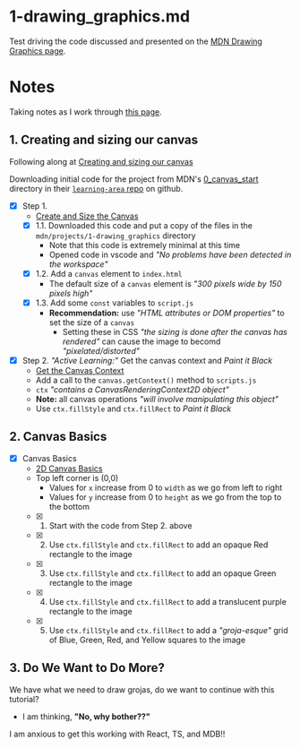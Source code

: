 
# 1-drawing_graphics.md

Test driving the code discussed and presented on the
[MDN Drawing Graphics page](https://developer.mozilla.org/en-US/docs/Learn/JavaScript/Client-side_web_APIs/Drawing_graphics).

# Notes

Taking notes as I work through
[this page](https://developer.mozilla.org/en-US/docs/Learn/JavaScript/Client-side_web_APIs/Drawing_graphics).

## 1. Creating and sizing our canvas

Following along at
[Creating and sizing our canvas](https://developer.mozilla.org/en-US/docs/Learn/JavaScript/Client-side_web_APIs/Drawing_graphics#creating_and_sizing_our_canvas)

Downloading initial code for the project from MDN's
[0_canvas_start](https://github.com/mdn/learning-area/tree/main/javascript/apis/drawing-graphics/getting-started/0_canvas_start)
directory in their
[`learning-area` repo](https://github.com/mdn/learning-area/tree/main)
on github.

- [x] Step 1.
  - [Create and Size the Canvas](https://developer.mozilla.org/en-US/docs/Learn/JavaScript/Client-side_web_APIs/Drawing_graphics#creating_and_sizing_our_canvas)
  - [x] 1.1. Downloaded this code and put a copy of the files in the `mdn/projects/1-drawing_graphics` directory
    - Note that this code is extremely minimal at this time
    - Opened code in vscode and *"No problems have been detected in the workspace"*
  - [x] 1.2. Add a `canvas` element to `index.html`
    - The default size of a `canvas` element is *"300 pixels wide by 150 pixels high"*
  - [x] 1.3. Add some `const` variables to `script.js`
    - **Recommendation:** use *"HTML attributes or DOM properties"* to set the size of a `canvas`
      - Setting these in CSS *"the sizing is done after the canvas has rendered"* can cause the image to becomd *"pixelated/distorted"*
- [x] Step 2. *"Active Learning:"* Get the canvas context and *Paint it Black*
  - [Get the Canvas Context](https://developer.mozilla.org/en-US/docs/Learn/JavaScript/Client-side_web_APIs/Drawing_graphics#getting_the_canvas_context_and_final_setup)
  - Add a call to the `canvas.getContext()` method to `scripts.js`
  - `ctx` *"contains a CanvasRenderingContext2D object"*
  - **Note:** all canvas operations *"will involve manipulating this object"*
  - Use `ctx.fillStyle` and `ctx.fillRect` to *Paint it Black*

## 2. Canvas Basics

- [x] Canvas Basics
  - [2D Canvas Basics](https://developer.mozilla.org/en-US/docs/Learn/JavaScript/Client-side_web_APIs/Drawing_graphics#2d_canvas_basics)
  - Top left corner is (0,0)
    - Values for `x` increase from 0 to `width` as we go from left to right
    - Values for `y` increase from 0 to `height` as we go from the top to the bottom
  - [x] 1. Start with the code from Step 2. above
  - [x] 2. Use `ctx.fillStyle` and `ctx.fillRect` to add an opaque Red rectangle to the image
  - [x] 3. Use `ctx.fillStyle` and `ctx.fillRect` to add an opaque Green rectangle to the image
  - [x] 4. Use `ctx.fillStyle` and `ctx.fillRect` to add a translucent purple rectangle to the image
  - [x] 5. Use `ctx.fillStyle` and `ctx.fillRect` to add a *"groja-esque"* grid of Blue, Green, Red, and Yellow squares to the image

## 3. Do We Want to Do More?

We have what we need to draw grojas, do we want to continue with this tutorial?

- I am thinking, **"No, why bother??"**

I am anxious to get this working with React, TS, and MDB!!

